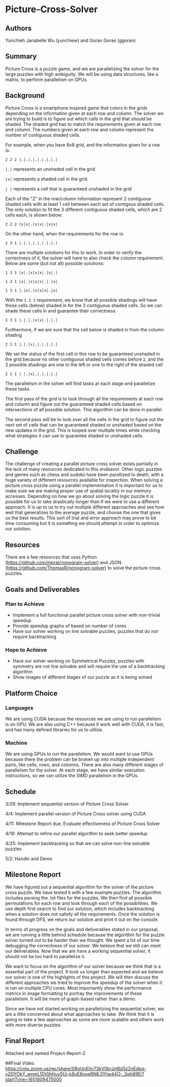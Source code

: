 # Picture-Cross-Solver
## Authors
Yunchieh Janabelle Wu (yunchiew) and Goran Goran (ggoran)

## Summary
Picture Cross is a puzzle game, and we are parallelizing the solver for the large puzzles with high ambiguity. We will be using data structures, like a matrix, to perform parallelism on GPUs.  

## Background
Picture Cross is a smartphone inspired game that colors in the grids depending on the information given at each row and column. The solver we are trying to build is to figure out which cells in the grid that should be shaded. The shaded grid has to match the requirements given at each row and column. The numbers given at each row and column represent the number of contiguous shaded cells. 

For example, when you have 8x8 grid, and the information given for a row is:

`2 2 2 |.|.|.|.|.|.|.|.|`

`|.|` represents an unshaded cell in the grid

`|x|` represents a shaded cell in the grid

`| |` represents a cell that is guaranteed unshaded in the grid

Each of the "2" in the row/column information represent 2 contiguous shaded cells with at least 1 cell between each set of contigous shaded cells. The only solution to fit the 3 different contiguous shaded cells, which are 2 cells each, is shown below:

`2 2 2 |x|x|.|x|x|.|x|x|`

On the other hand, when the requirements for the row is:

`1 3 1 |.|.|.|.|.|.|.|.|`

There are multiple solutions for this to work. In order to verify the correctness of it, the solver will have to also check the column requirement. Below are some  (but not all) possible solutions: 

`1 3 1 |x|.|x|x|x|.|x|.|`

`1 3 1 |x|.|x|x|x|.|.|x|`

`1 3 1 |.|x|.|x|x|x|.|x|`

With the `1 3 1` requirement, we know that all possible shadings will have these cells (below) shaded in for the 3 contiguous shaded cells. So we can shade these cells in and guarantee their correctness.

`1 3 1 |.|.|.|x|x|.|.|.|`

Furthermore, if we are sure that the cell below is shaded in from the column shading

`2 1 1 |.|.|x|.|.|.|.|.|`

We set the status of the first cell in this row to be guaranteed unshaded in the grid because no other contiguous shaded cells comes before `2`, and the 2 possible shadings are one to the left or one to the right of the shaded cell 

`2 1 1 | |.|x|.|.|.|.|.|`

The parallelism in the solver will find tasks at each stage and parallelize these tasks.

The first pass of the grid is to look through all the requirements at each row and column and figure out the guaranteed shaded cells based on intersections of all possible solution. This algorithm can be done in parallel.

The second pass will be to look over all the cells in the grid to figure out the next set of cells that can be guaranteed shaded or unshaded based on the new updates in the grid. This is looped over multiple times while checking what strategies it can use to guarantee shaded or unshaded cells.

## Challenge
The challenge of creating a parallel picture cross solver exists partially in the lack of many resources dedicated to this endeavor. Other logic puzzles and games such as chess and sudoko have been parallized to death, with a huge variety of different resources available for inspection. When solving a picture cross puzzle using a parallel implementation it is important for us to make sure we are making proper use of spatial locality in our memory accesses. Depending on how we go about solving the logic puzzle it is possible for us to take drastically longer than if we were to use a different approach. It is up to us to try out multiple different approaches and see how well that generalizes to the average puzzle, and choose the one that gives us the best results. This sort of trial and error approach may prove to be time consuming but it is somethng we should attempt in order to optimize our solution.

## Resources
There are a few resources that uses Python (https://github.com/mprat/nonogram-solver) and JSON (https://github.com/ThomasR/nonogram-solver) to solve the picture cross puzzles.

## Goals and Deliverables
### Plan to Achieve
* Implement a full functional parallel picture cross solver with non-trivial speedup
* Provide speedup graphs of based on number of cores
* Have our solver working on line solvable puzzles, puzzles that do not require backtracking

### Hope to Achieve
* Have our solver working on Symmetrical Puzzles, puzzles with symmetry are not line solvable and will require the use of a backtracking algorithm
* Show images of different stages of our puzzle as it is being solved


## Platform Choice
### Languages
We are using CUDA because the resources we are using to run parallelism is on GPU. We are also using C++ because it work well with CUDA, it is fast, and has many defined libraries for us to utilize.

### Machine
We are using GPUs to run the parallelism. We would want to use GPUs because there the problem can be broken up into multiple independent parts, like cells, rows, and columns. There are also many different stages of parallelism for the solver. At each stage, we have similar execution instructions, so we can utilize the SIMD parallelism in the GPUs. 

## Schedule
3/28: Implement sequential version of Picture Cross Solver

4/4: Implement parallel version of Picture Cross solver using CUDA

4/11: Milestone Report due, Evaluate effectiveness of Picture Cross Solver

4/18: Attempt to refine our parallel algorithm to seek better speedup

4/25: Implement backtracking so that we can solve non-line solvable puzzles

5/2: Handin and Demo

## Milestone Report
We have figured out a sequential algorithm for the solver of the picture cross puzzle. We have tested it with a few example puzzles. The algorithm includes parsing the .txt files for the puzzles. We then find all possible permutations for each row and look through each of the possibilities. We use depth first search to find our solution, which includes backtracking when a solution does not satisfy all the requirements. Once the solution is found through DFS, we return our solution and print it out on the console. 

In terms of progress on the goals and deliverables stated in our proposal, we are running a little behind schedule because the algorithm for the puzzle solver turned out to be harder than we thought. We spent a lot of our time debugging the correctness of our solver. We believe that we still can meet our deliverables. Now that we are have a working sequential solver, it should not be too hard to parallelize it.

We want to focus on the algorithm of our solver because we think that is a essential part of the project. It took us longer than expected and we believe our solver is one of the highlights of this project. We will then discuss the different approaches we tried to improve the speedup of the solver when it is run on multiple CPU cores. Most importantly show the performance metrics in image formatting to portray the improvements of these parallelism. It will be more of graph-based rather than a demo.

Since we have not started working on parallelizing the sequential solver, we are a little concerned about what approaches to take. We think that it is going to take a few approaches as some are more scalable and others work with more diverse puzzles.

## Final Report
Attached and named Project-Report-2

##Final Video
https://cmu.zoom.us/rec/share/S8gUnElm73kV0brJn6bl5z2nEdpq-y2DYOkY_wnmL1DtShHuy5Uj-k8uE8ooeRN6.DYjw44O-_Sph89Ei?startTime=1651809475000
